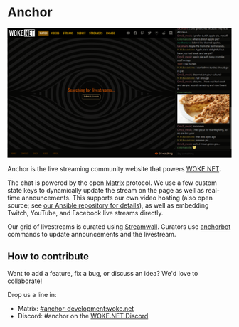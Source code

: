 # Anchor

![Screenshot of Anchor on Jan 4 2021](./screenshot.png)

Anchor is the live streaming community website that powers
[WOKE.NET](https://woke.net).

The chat is powered by the open [Matrix](https://matrix.org) protocol. We use a
few custom state keys to dynamically update the stream on the page as well as
real-time announcements. This supports our own video hosting (also open source;
see [our Ansible repository for details][ansible]), as well as embedding
Twitch, YouTube, and Facebook live streams directly.

Our grid of livestreams is curated using [Streamwall][streamwall]. Curators use
[anchorbot][anchorbot] commands to update announcements and the livestream.


## How to contribute

Want to add a feature, fix a bug, or discuss an idea? We'd love to collaborate!

Drop us a line in:

 - Matrix: [#anchor-development:woke.net][anchor-development]
-  Discord: #anchor on the [WOKE.NET Discord][discord]


[ansible]: https://github.com/wokenet/ansible/tree/main/roles/streamwall/tasks
[streamwall]: https://github.com/streamwall/streamwall
[anchorbot]: https://github.com/wokenet/anchorbot
[anchor-development]: https://matrix.to/#/#anchor-development:woke.net
[discord]: https://woke.net/discord
